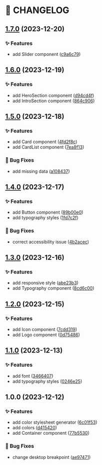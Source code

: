# 🚦 CHANGELOG

## [1.7.0](https://github.com/HanSeongLee/single-page-design-portfolio/compare/v1.6.0...v1.7.0) (2023-12-20)


### ✨ Features

* add Slider component ([c9a6c79](https://github.com/HanSeongLee/single-page-design-portfolio/commit/c9a6c79ca1dded46c5195efff604271e10855ec4))

## [1.6.0](https://github.com/HanSeongLee/single-page-design-portfolio/compare/v1.5.0...v1.6.0) (2023-12-19)


### ✨ Features

* add HeroSection component ([d94cd4f](https://github.com/HanSeongLee/single-page-design-portfolio/commit/d94cd4f012f3c7b7c30cfcebcb9ad018cbf79738))
* add IntroSection component ([864c906](https://github.com/HanSeongLee/single-page-design-portfolio/commit/864c906bd90b296b8f4e3c574f40244a74ae93f5))

## [1.5.0](https://github.com/HanSeongLee/single-page-design-portfolio/compare/v1.4.0...v1.5.0) (2023-12-18)


### ✨ Features

* add Card component ([4fd2f8c](https://github.com/HanSeongLee/single-page-design-portfolio/commit/4fd2f8cefdca30a880738fb02fb5469f22848513))
* add CardList component ([7ea8f13](https://github.com/HanSeongLee/single-page-design-portfolio/commit/7ea8f131cf2fc799fd52c8ca14eaf55afd8596d3))


### 🐛 Bug Fixes

* add missing data ([a108437](https://github.com/HanSeongLee/single-page-design-portfolio/commit/a1084377a726fd8779264f7479d6a5ec7462875c))

## [1.4.0](https://github.com/HanSeongLee/single-page-design-portfolio/compare/v1.3.0...v1.4.0) (2023-12-17)


### ✨ Features

* add Button component ([89b00e0](https://github.com/HanSeongLee/single-page-design-portfolio/commit/89b00e0da979f7d0027d9215862d00527640a97a))
* add typography styles ([1fd7c2f](https://github.com/HanSeongLee/single-page-design-portfolio/commit/1fd7c2f6a6307610bab3c71e2428a6d80fa01d34))


### 🐛 Bug Fixes

* correct accessibility issue ([4b2acec](https://github.com/HanSeongLee/single-page-design-portfolio/commit/4b2acecd102e25f74c1a15d61701c5be7fb47118))

## [1.3.0](https://github.com/HanSeongLee/single-page-design-portfolio/compare/v1.2.0...v1.3.0) (2023-12-16)


### ✨ Features

* add responsive style ([abe23b3](https://github.com/HanSeongLee/single-page-design-portfolio/commit/abe23b3b1339d142885ff71286c5647b915d3686))
* add Typography component ([8cd6c00](https://github.com/HanSeongLee/single-page-design-portfolio/commit/8cd6c00b4241da9f5d5b1d9e2e446d78b1ef1830))

## [1.2.0](https://github.com/HanSeongLee/single-page-design-portfolio/compare/v1.1.0...v1.2.0) (2023-12-15)


### ✨ Features

* add Icon component ([7cdd319](https://github.com/HanSeongLee/single-page-design-portfolio/commit/7cdd3197129d85e473fa302cba6c77eaa35f0db5))
* add Logo component ([0d75486](https://github.com/HanSeongLee/single-page-design-portfolio/commit/0d754869f0af0dd316c14a88c6e2b2bc4ec83279))

## [1.1.0](https://github.com/HanSeongLee/single-page-design-portfolio/compare/v1.0.0...v1.1.0) (2023-12-13)


### ✨ Features

* add font ([3466407](https://github.com/HanSeongLee/single-page-design-portfolio/commit/3466407903d075c96369e64f557a3ee9253d1875))
* add typography styles ([0246e25](https://github.com/HanSeongLee/single-page-design-portfolio/commit/0246e257c3983b4677ed9cc7e032d8a6790a5697))

## 1.0.0 (2023-12-12)


### ✨ Features

* add color stylesheet generator ([6c01f53](https://github.com/HanSeongLee/single-page-design-portfolio/commit/6c01f531e42efb87aa97fa6b164f8a2b9c18dd43))
* add colors ([d415420](https://github.com/HanSeongLee/single-page-design-portfolio/commit/d415420307a05752ec27842062e823d877b327a0))
* add Container component ([77b5530](https://github.com/HanSeongLee/single-page-design-portfolio/commit/77b553010d2fa9074db3fece62cdff7be74c6c8e))


### 🐛 Bug Fixes

* change desktop breakpoint ([ae97471](https://github.com/HanSeongLee/single-page-design-portfolio/commit/ae9747142ff9458426ecb32d550cf49094551518))
